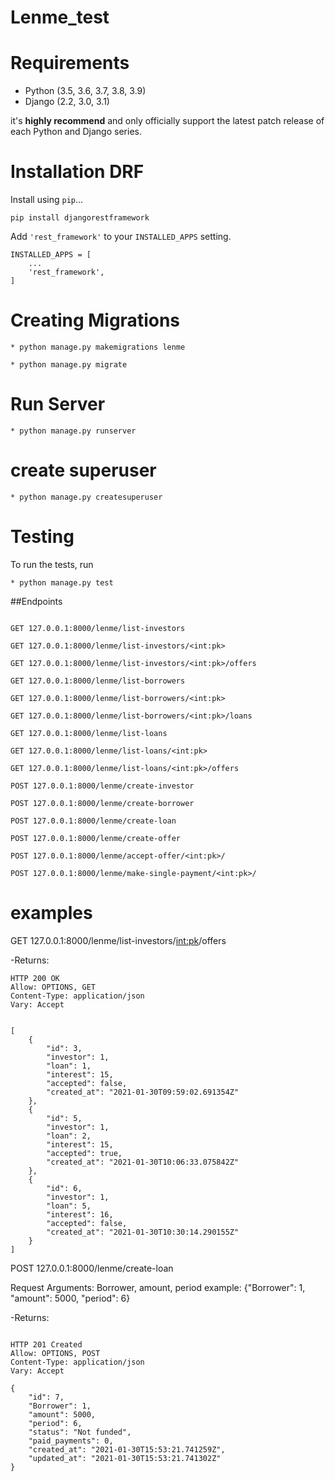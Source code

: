 # Lenme_test
# Requirements

* Python (3.5, 3.6, 3.7, 3.8, 3.9)
* Django (2.2, 3.0, 3.1)

it's **highly recommend** and only officially support the latest patch release of
each Python and Django series.

# Installation DRF

Install using `pip`...

    pip install djangorestframework

Add `'rest_framework'` to your `INSTALLED_APPS` setting.

    INSTALLED_APPS = [
        ...
        'rest_framework',
    ]

# Creating Migrations


	* python manage.py makemigrations lenme
   
	* python manage.py migrate
   
# Run Server


	* python manage.py runserver

# create superuser


	* python manage.py createsuperuser

# Testing
To run the tests, run


	* python manage.py test


##Endpoints
```

GET 127.0.0.1:8000/lenme/list-investors

GET 127.0.0.1:8000/lenme/list-investors/<int:pk>

GET 127.0.0.1:8000/lenme/list-investors/<int:pk>/offers

GET 127.0.0.1:8000/lenme/list-borrowers

GET 127.0.0.1:8000/lenme/list-borrowers/<int:pk>

GET 127.0.0.1:8000/lenme/list-borrowers/<int:pk>/loans

GET 127.0.0.1:8000/lenme/list-loans

GET 127.0.0.1:8000/lenme/list-loans/<int:pk>

GET 127.0.0.1:8000/lenme/list-loans/<int:pk>/offers

POST 127.0.0.1:8000/lenme/create-investor

POST 127.0.0.1:8000/lenme/create-borrower

POST 127.0.0.1:8000/lenme/create-loan

POST 127.0.0.1:8000/lenme/create-offer

POST 127.0.0.1:8000/lenme/accept-offer/<int:pk>/

POST 127.0.0.1:8000/lenme/make-single-payment/<int:pk>/
```

# examples

GET 127.0.0.1:8000/lenme/list-investors/<int:pk>/offers

-Returns:
```
HTTP 200 OK
Allow: OPTIONS, GET
Content-Type: application/json
Vary: Accept


[
    {
        "id": 3,
        "investor": 1,
        "loan": 1,
        "interest": 15,
        "accepted": false,
        "created_at": "2021-01-30T09:59:02.691354Z"
    },
    {
        "id": 5,
        "investor": 1,
        "loan": 2,
        "interest": 15,
        "accepted": true,
        "created_at": "2021-01-30T10:06:33.075842Z"
    },
    {
        "id": 6,
        "investor": 1,
        "loan": 5,
        "interest": 16,
        "accepted": false,
        "created_at": "2021-01-30T10:30:14.290155Z"
    }
]
```

POST 127.0.0.1:8000/lenme/create-loan

Request Arguments: Borrower, amount, period
example:
{"Borrower": 1, "amount": 5000, "period": 6}

-Returns:
```

HTTP 201 Created
Allow: OPTIONS, POST
Content-Type: application/json
Vary: Accept

{
    "id": 7,
    "Borrower": 1,
    "amount": 5000,
    "period": 6,
    "status": "Not funded",
    "paid_payments": 0,
    "created_at": "2021-01-30T15:53:21.741259Z",
    "updated_at": "2021-01-30T15:53:21.741302Z"
}
```


















    
    
